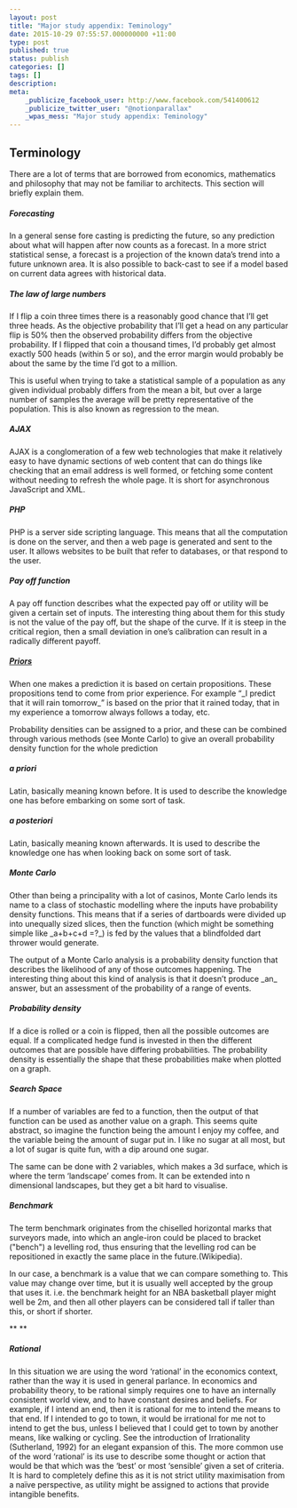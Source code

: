 ```yaml
---
layout: post
title: "Major study appendix: Teminology"
date: 2015-10-29 07:55:57.000000000 +11:00
type: post
published: true
status: publish
categories: []
tags: []
description:
meta:
    _publicize_facebook_user: http://www.facebook.com/541400612
    _publicize_twitter_user: "@notionparallax"
    _wpas_mess: "Major study appendix: Teminology"
---
```


<p> </p>
<h2><a name="_Toc260017732"></a>Terminology</h2>
<p>There are a lot of terms that are borrowed from economics, mathematics and philosophy that may not be familiar to architects. This section will briefly explain them.</p>
<h5>Forecasting</h5>
<p>In a general sense fore casting is predicting the future, so any prediction about what will happen after now counts as a forecast. In a more strict statistical sense, a forecast is a projection of the known data’s trend into a future unknown area. It is also possible to back-cast to see if a model based on current data agrees with historical data.</p>
<h5>The law of large numbers</h5>
<p>If I flip a coin three times there is a reasonably good chance that I’ll get three heads. As the objective probability that I’ll get a head on any particular flip is 50% then the observed probability differs from the objective probability. If I flipped that coin a thousand times, I’d probably get almost exactly 500 heads (within 5 or so), and the error margin would probably be about the same by the time I’d got to a million.</p>
<p>This is useful when trying to take a statistical sample of a population as any given individual probably differs from the mean a bit, but over a large number of samples the average will be pretty representative of the population. This is also known as regression to the mean.</p>
<h5>AJAX</h5>
<p>AJAX is a conglomeration of a few web technologies that make it relatively easy to have dynamic sections of web content that can do things like checking that an email address is well formed, or fetching some content without needing to refresh the whole page. It is short for asynchronous JavaScript and XML.</p>
<h5>PHP</h5>
<p>PHP is a server side scripting language. This means that all the computation is done on the server, and then a web page is generated and sent to the user. It allows websites to be built that refer to databases, or that respond to the user.</p>
<h5>Pay off function</h5>
<p>A pay off function describes what the expected pay off or utility will be given a certain set of inputs. The interesting thing about them for this study is not the value of the pay off, but the shape of the curve. If it is steep in the critical region, then a small deviation in one’s calibration can result in a radically different payoff.</p>
<h5><a href="http://en.wikipedia.org/wiki/Prior_probability">Priors</a></h5>
<p>When one makes a prediction it is based on certain propositions. These propositions tend to come from prior experience. For example “_I predict that it will rain tomorrow_” is based on the prior that it rained today, that in my experience a tomorrow always follows a today, etc.</p>
<p>Probability densities can be assigned to a prior, and these can be combined through various methods (see Monte Carlo) to give an overall probability density function for the whole prediction</p>
<h5>a priori</h5>
<p>Latin, basically meaning known before. It is used to describe the knowledge one has before embarking on some sort of task.</p>
<h5>a posteriori</h5>
<p>Latin, basically meaning known afterwards. It is used to describe the knowledge one has when looking back on some sort of task.</p>
<h5>Monte Carlo</h5>
<p>Other than being a principality with a lot of casinos, Monte Carlo lends its name to a class of stochastic modelling where the inputs have probability density functions. This means that if a series of dartboards were divided up into unequally sized slices, then the function (which might be something simple like _a+b+c+d =?_) is fed by the values that a blindfolded dart thrower would generate.</p>
<p>The output of a Monte Carlo analysis is a probability density function that describes the likelihood of any of those outcomes happening. The interesting thing about this kind of analysis is that it doesn’t produce _an_ answer, but an assessment of the probability of a range of events.</p>
<h5>Probability density</h5>
<p>If a dice is rolled or a coin is flipped, then all the possible outcomes are equal. If a complicated hedge fund is invested in then the different outcomes that are possible have differing probabilities. The probability density is essentially the shape that these probabilities make when plotted on a graph.</p>
<h5>Search Space</h5>
<p>If a number of variables are fed to a function, then the output of that function can be used as another value on a graph. This seems quite abstract, so imagine the function being the amount I enjoy my coffee, and the variable being the amount of sugar put in. I like no sugar at all most, but a lot of sugar is quite fun, with a dip around one sugar.</p>
<p>The same can be done with 2 variables, which makes a 3d surface, which is where the term ‘landscape’ comes from. It can be extended into n dimensional landscapes, but they get a bit hard to visualise.</p>
<h5>Benchmark</h5>
<p>The term benchmark originates from the chiselled horizontal marks that surveyors made, into which an angle-iron could be placed to bracket ("bench") a levelling rod, thus ensuring that the levelling rod can be repositioned in exactly the same place in the future.(Wikipedia).</p>
<p>In our case, a benchmark is a value that we can compare something to. This value may change over time, but it is usually well accepted by the group that uses it. i.e. the benchmark height for an NBA basketball player might well be 2m, and then all other players can be considered tall if taller than this, or short if shorter.</p>
<p>** **</p>
<h5>Rational</h5>
<p>In this situation we are using the word ‘rational’ in the economics context, rather than the way it is used in general parlance. In economics and probability theory, to be rational simply requires one to have an internally consistent world view, and to have constant desires and beliefs. For example, if I intend an end, then it is rational for me to intend the means to that end. If I intended to go to town, it would be irrational for me not to intend to get the bus, unless I believed that I could get to town by another means, like walking or cycling. See the introduction of Irrationality (Sutherland, 1992) for an elegant expansion of this. The more common use of the word ‘rational’ is its use to describe some thought or action that would be that which was the ‘best’ or most ‘sensible’ given a set of criteria. It is hard to completely define this as it is not strict utility maximisation from a naïve perspective, as utility might be assigned to actions that provide intangible benefits.</p>
